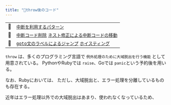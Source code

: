```yaml
---
title: "🧪throw後のコード"
---
```


|||
|:--|:--|
|🔖|[`中断を利用するパターン`](./p_after)|
|👼|[`中断コード削除`](./a_after_stop_delete) [`ネスト修正による中断コードの移動`](./a_after_stop_move)|
|🧟|[`goto文のラベルによるジャンプ`](./z_goto) [`ホイスティング`](./z_hoisting)|

`throw` は、多くのプログラミング言語で `例外処理のために大域脱出を行う機能` として用意されている。
PythonやRubyでは `raise`、Goでは `panic`という予約後を用いる。

なお、Rubyにおいては、
ただし、大域脱出と、エラー処理を分離しているものも存在する。

近年はエラー処理以外での大域脱出はあまり、使われなくなっているため、
